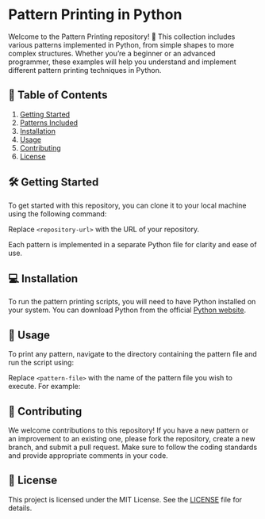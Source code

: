 # Pattern Printing in Python

Welcome to the Pattern Printing repository! 🚀 This collection includes various patterns implemented in Python, from simple shapes to more complex structures. Whether you’re a beginner or an advanced programmer, these examples will help you understand and implement different pattern printing techniques in Python.

## 🌟 Table of Contents

1. [Getting Started](#getting-started)
2. [Patterns Included](#patterns-included)
3. [Installation](#installation)
4. [Usage](#usage)
5. [Contributing](#contributing)
6. [License](#license)

## 🛠️ Getting Started

To get started with this repository, you can clone it to your local machine using the following command:


Replace `<repository-url>` with the URL of your repository.


Each pattern is implemented in a separate Python file for clarity and ease of use.

## 💻 Installation

To run the pattern printing scripts, you will need to have Python installed on your system. You can download Python from the official [Python website](https://www.python.org/downloads/).

## 🚀 Usage

To print any pattern, navigate to the directory containing the pattern file and run the script using:


Replace `<pattern-file>` with the name of the pattern file you wish to execute. For example:


## 🤝 Contributing

We welcome contributions to this repository! If you have a new pattern or an improvement to an existing one, please fork the repository, create a new branch, and submit a pull request. Make sure to follow the coding standards and provide appropriate comments in your code.

## 📄 License

This project is licensed under the MIT License. See the [LICENSE](LICENSE) file for details.
